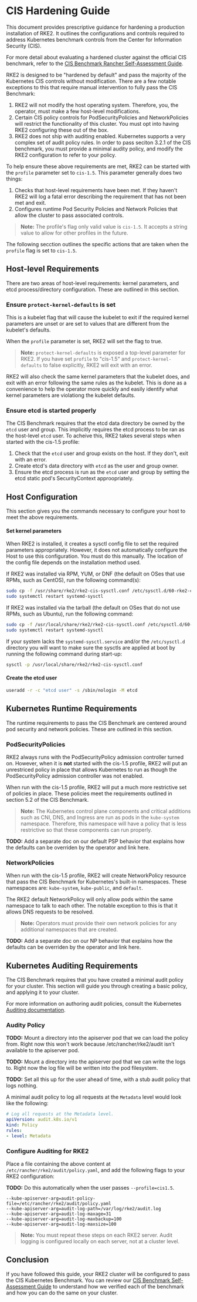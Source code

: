 # CIS Hardening Guide

This document provides prescriptive guidance for hardening a production installation of RKE2. It outlines the configurations and controls required to address Kubernetes benchmark controls from the Center for Information Security (CIS).

For more detail about evaluating a hardened cluster against the official CIS benchmark, refer to the [CIS Benchmark Rancher Self-Assessment Guide](cis_self_assessment.md).

RKE2 is designed to be "hardened by default" and pass the majority of the Kubernetes CIS controls without modification. There are a few notable exceptions to this that require manual intervention to fully pass the CIS Benchmark:

1. RKE2 will not modify the host operating system. Therefore, you, the operator, must make a few host-level modifications.
1. Certain CIS policy controls for PodSecurityPolicies and NetworkPolicies will restrict the functionality of this cluster. You must opt into having RKE2 configuring these out of the box.
1. RKE2 does not ship with auditing enabled. Kubernetes supports a very complex set of audit policy rules. In order to pass seciton 3.2.1 of the CIS benchmark, you must provide a minimal audity policy, and modify the RKE2 configuration to refer to your policy.

To help ensure these above requirements are met, RKE2 can be started with the `profile` parameter set to `cis-1.5`. This parameter generally does two things:

1. Checks that host-level requirements have been met. If they haven't RKE2 will log a fatal error describing the requirement that has not been met and exit.
2. Configures runtime Pod Security Policies and Network Policies that allow the cluster to pass associated controls.

> **Note:** The profile's flag only valid value is `cis-1.5`. It accepts a string value to allow for other profiles in the future.

The following secction outlines the specific actions that are taken when the `profile` flag is set to `cis-1.5`.

## Host-level Requirements

There are two areas of host-level requirements: kernel parameters, and etcd process/directory configuration. These are outlined in this section.

### Ensure `protect-kernel-defaults` is set
This is a kubelet flag that will cause the kubelet to exit if the required kernel parameters are unset or are set to values that are different from the kubelet's defaults.

When the `profile` parameter is set, RKE2 will set the flag to true. 

> **Note:** `protect-kernel-defaults` is exposed a top-level parameter for RKE2. If you have set `profile` to "cis-1.5" and `protect-kernel-defaults` to false explicitly, RKE2 will exit with an error.

RKE2 will also check the same kernel parameters that the kubelet does, and exit with an error following the same rules as the kubelet. This is done as a convenience to help the operator more quickly and easily identify what kernel parameters are violationg the kubelet defaults.

### Ensure etcd is started properly
The CIS Benchmark requires that the etcd data directory be owned by the `etcd` user and group. This implicitly requires the etcd process to be ran as the host-level `etcd` user. To acheive this, RKE2 takes several steps when started with the cis-1.5 profile:

1. Check that the `etcd` user and group exists on the host. If they don't, exit with an error.
2. Create etcd's data directory with `etcd` as the user and group owner.
3. Ensure the etcd process is run as the `etcd` user and group by setting the etcd static pod's SecurityContext approopriately.

## Host Configuration
This section gives you the commands necessary to configure your host to meet the above requirements.

#### Set kernel parameters
When RKE2 is installed, it creates a sysctl config file to set the required parameters appropriately.
However, it does not automatically configure the Host to use this configuration. You must do this manually.
The location of the config file depends on the installation method used. 

If RKE2 was installed via RPM, YUM, or DNF (the default on OSes that use RPMs, such as CentOS), run the following command(s):
```bash
sudo cp -f /usr/share/rke2/rke2-cis-sysctl.conf /etc/sysctl.d/60-rke2-cis.conf
sudo systemctl restart systemd-sysctl
```

If RKE2 was installed via the tarball (the default on OSes that do not use RPMs, such as Ubuntu), run the following command:
```bash
sudo cp -f /usr/local/share/rke2/rke2-cis-sysctl.conf /etc/sysctl.d/60-rke2-cis.conf
sudo systemctl restart systemd-sysctl
```

If your system lacks the `systemd-sysctl.service` and/or the `/etc/sysctl.d` directory you will want to make sure the
sysctls are applied at boot by running the following command during start-up:
```bash
sysctl -p /usr/local/share/rke2/rke2-cis-sysctl.conf
```

#### Create the etcd user
```bash
useradd -r -c "etcd user" -s /sbin/nologin -M etcd
```

## Kubernetes Runtime Requirements

The runtime requirements to pass the CIS Benchmark are centered around pod security and network policies. These are outlined in this section.

### PodSecurityPolicies

RKE2 always runs with the PodSecurityPolicy admission controller turned on. However, when it is **not** started with the cis-1.5 profile, RKE2 will put an unrestriced policy in place that allows Kubernetes to run as though the PodSecurityPolicy admission controller was not enabled.

When run with the cis-1.5 profile, RKE2 will put a much more restrictive set of policies in place. These policies meet the requirements outlined in section 5.2 of the CIS Benchmark.

> **Note:** The Kubernetes control plane components and critical additions such as CNI, DNS, and Ingress are run as pods in the `kube-system` namespace. Therefore, this namespace will have a policy that is less restrictive so that these components can run properly.

**TODO:** Add a separate doc on our default PSP behavior that explains how the defaults can be overriden by the operator and link here.

### NetworkPolicies

When run with the cis-1.5 profile, RKE2 will create NetworkPolicy resource that pass the CIS Benchmark for Kubernetes's built-in namespaces. These namespaces are: `kube-system`, `kube-public`, and `default`.

The RKE2 default NetworkPolicy will only allow pods within the same namespace to talk to each other. The notable exception to this is that it allows DNS requests to be resolved.

> **Note:** Operators must provide their own network policies for any additional namespaces that are created.

**TODO:** Add a separate doc on our NP behavior that explains how the defaults can be overriden by the operator and link here.

## Kubernetes Auditing Requirements

The CIS Benchmark requires that you have created a minimal audit policy for your cluster. This section will guide you through creating a basic policy, and applying it to your cluster.

For more information on authoring audit policies, consult the Kubernetes [Auditing documentation](https://kubernetes.io/docs/tasks/debug-application-cluster/audit/#audit-policy).

### Audity Policy

**TODO:** Mount a directory into the apiserver pod that we can load the policy from. Right now this won't work because /etc/rancher/rke2/audit isn't available to the apiserver pod.

**TODO:** Mount a directory into the apiserver pod that we can write the logs to. Right now the log file will be written into the pod filesystem.

**TODO:** Set all this up for the user ahead of time, with a stub audit policy that logs nothing.

A minimal audit policy to log all requests at the `Metadata` level would look like the following:

```yaml
# Log all requests at the Metadata level.
apiVersion: audit.k8s.io/v1
kind: Policy
rules:
- level: Metadata
```

### Configure Auditing for RKE2

Place a file containing the above content at `/etc/rancher/rke2/audit/policy.yaml`, and add the following flags to your RKE2 configuration:

**TODO:** Do this automatically when the user passes `--profile=cis1.5`.

```
--kube-apiserver-arg=audit-policy-file=/etc/rancher/rke2/audit/policy.yaml
--kube-apiserver-arg=audit-log-path=/var/log/rke2/audit.log
--kube-apiserver-arg=audit-log-maxage=31
--kube-apiserver-arg=audit-log-maxbackup=100
--kube-apiserver-arg=audit-log-maxsize=100
```

> **Note:** You must repeat these steps on each RKE2 server. Audit logging is configured locally on each server, not at a cluster level.

## Conclusion

If you have followed this guide, your RKE2 cluster will be configured to pass the CIS Kubernetes Benchmark. You can review our [CIS Benchmark Self-Assessment Guide](cis_self_assessment.md) to understand how we verified each of the benchmark and how you can do the same on your cluster.
